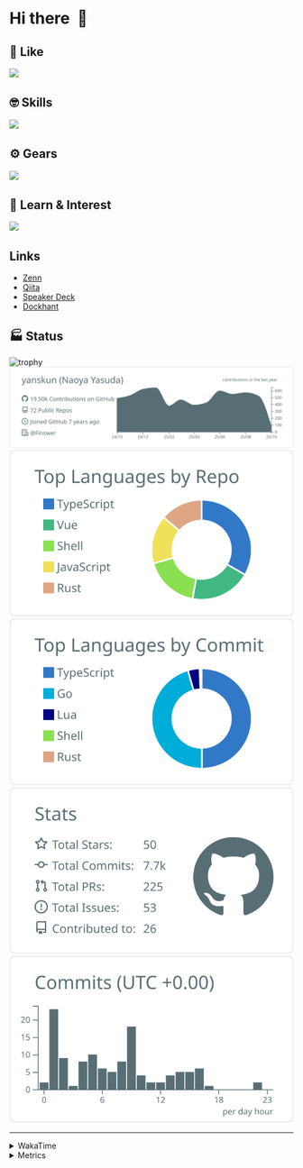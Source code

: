 # Hi there&nbsp; :wave:

## 💌 Like
<img src="https://go-skill-icons.vercel.app/api/icons?i=github" />

## 🤓 Skills
<img src="https://go-skill-icons.vercel.app/api/icons?i=js,ts,vue,nuxtjs,react,nextjs,go,lua,git" />

## ⚙️ Gears
<img src="https://go-skill-icons.vercel.app/api/icons?i=neovim,vscode,githubcopilot,alacritty,tmux" />

## 📖 Learn & Interest
<img src="https://go-skill-icons.vercel.app/api/icons?i=rust,deno,css,zig,playwright,githubactions,storybook,netlify,eslint" />

## Links
- [Zenn](https://zenn.dev/yanskun)
- [Qiita](https://qiita.com/yanskun)
- [Speaker Deck](https://speakerdeck.com/yanskun)
- [Dockhant](https://www.dockhunt.com/users/yanskun)

<!-- https://github.com/ryo-ma/github-profile-trophy -->

## 🏭 Status

<img src="https://github-profile-trophy.vercel.app/?username=yanskun&theme=onedark&row=1" alt="trophy">

<!-- https://github.com/vn7n24fzkq/github-profile-summary-cards -->
<picture>
  <source media="(prefers-color-scheme: dark)" srcset="https://raw.githubusercontent.com/yanskun/yanskun/master/profile-summary-card-output/nord_dark/0-profile-details.svg">
 <img src="https://raw.githubusercontent.com/yanskun/yanskun/master/profile-summary-card-output/default/0-profile-details.svg">
</picture>
<br>
<picture>
  <source media="(prefers-color-scheme: dark)" srcset="https://raw.githubusercontent.com/yanskun/yanskun/master/profile-summary-card-output/nord_dark/1-repos-per-language.svg">
 <img src="https://raw.githubusercontent.com/yanskun/yanskun/master/profile-summary-card-output/default/1-repos-per-language.svg">
</picture>
<picture>
  <source media="(prefers-color-scheme: dark)" srcset="https://raw.githubusercontent.com/yanskun/yanskun/master/profile-summary-card-output/nord_dark/2-most-commit-language.svg">
 <img src="https://raw.githubusercontent.com/yanskun/yanskun/master/profile-summary-card-output/default/2-most-commit-language.svg">
</picture>
<br>
<picture>
  <source media="(prefers-color-scheme: dark)" srcset="https://raw.githubusercontent.com/yanskun/yanskun/master/profile-summary-card-output/nord_dark/3-stats.svg">
 <img src="https://raw.githubusercontent.com/yanskun/yanskun/master/profile-summary-card-output/default/3-stats.svg">
</picture>
<picture>
  <source media="(prefers-color-scheme: dark)" srcset="https://raw.githubusercontent.com/yanskun/yanskun/master/profile-summary-card-output/nord_dark/4-productive-time.svg">
 <img src="https://raw.githubusercontent.com/yanskun/yanskun/master/profile-summary-card-output/default/4-productive-time.svg">
</picture>

---

<details>
  <summary>WakaTime</summary>
<!--START_SECTION:waka-->
![Code Time](http://img.shields.io/badge/Code%20Time-2%2C755%20hrs%207%20mins-blue)

**🐱 My GitHub Data** 

> 📦 158.4 kB Used in GitHub's Storage 
 > 
> 🏆 4,736 Contributions in the Year 2025
 > 
> 💼 Opted to Hire
 > 
> 📜 133 Public Repositories 
 > 
> 🔑 6 Private Repositories 
 > 
**I'm an Early 🐤** 

```text
🌞 Morning                17103 commits       ████░░░░░░░░░░░░░░░░░░░░░   16.16 % 
🌆 Daytime                63270 commits       ███████████████░░░░░░░░░░   59.78 % 
🌃 Evening                21813 commits       █████░░░░░░░░░░░░░░░░░░░░   20.61 % 
🌙 Night                  3654 commits        █░░░░░░░░░░░░░░░░░░░░░░░░   03.45 % 
```
📅 **I'm Most Productive on Tuesday** 

```text
Monday                   16604 commits       ████░░░░░░░░░░░░░░░░░░░░░   15.69 % 
Tuesday                  22535 commits       █████░░░░░░░░░░░░░░░░░░░░   21.29 % 
Wednesday                21656 commits       █████░░░░░░░░░░░░░░░░░░░░   20.46 % 
Thursday                 20194 commits       █████░░░░░░░░░░░░░░░░░░░░   19.08 % 
Friday                   19599 commits       █████░░░░░░░░░░░░░░░░░░░░   18.52 % 
Saturday                 2118 commits        ░░░░░░░░░░░░░░░░░░░░░░░░░   02.00 % 
Sunday                   3134 commits        █░░░░░░░░░░░░░░░░░░░░░░░░   02.96 % 
```


📊 **This Week I Spent My Time On** 

```text
🕑︎ Time Zone: Asia/Tokyo

💬 Programming Languages: 
TypeScript               23 hrs 14 mins      █████████████████████░░░░   82.10 % 
Markdown                 1 hr 52 mins        ██░░░░░░░░░░░░░░░░░░░░░░░   06.65 % 
Other                    59 mins             █░░░░░░░░░░░░░░░░░░░░░░░░   03.48 % 
JSON                     53 mins             █░░░░░░░░░░░░░░░░░░░░░░░░   03.13 % 
Go                       33 mins             ░░░░░░░░░░░░░░░░░░░░░░░░░   01.94 % 

🔥 Editors: 
Neovim                   27 hrs 3 mins       ████████████████████████░   95.62 % 
VS Code                  1 hr 14 mins        █░░░░░░░░░░░░░░░░░░░░░░░░   04.38 % 

💻 Operating System: 
Mac                      28 hrs 14 mins      █████████████████████████   99.76 % 
Linux                    4 mins              ░░░░░░░░░░░░░░░░░░░░░░░░░   00.24 % 
```


 Last Updated on 07/10/2025 05:25:26 UTC
<!--END_SECTION:waka-->
</details>

<details>
  <summary>Metrics</summary>
  <img src="https://github.com/yanskun/yanskun/blob/main/github-metrics.svg" alt="Metrics">
</details>
